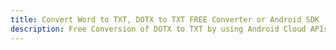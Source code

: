 ---title: Convert Word to TXT, DOTX to TXT FREE Converter or Android SDKdescription: Free Conversion of DOTX to TXT by using Android Cloud APIs & SDKs. Also Create, Edit & Render Microsoft Word & OpenOffice documents in the Cloud.---